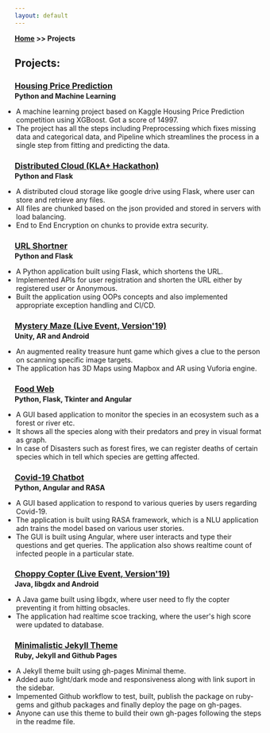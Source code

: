 ```yaml
---
layout: default
---
```

**[Home](./#projects) >> Projects**

## Projects:

<h3 style="margin-bottom:2px;"><a href="https://vaibhavvikas.github.io/housing-price-predictor/">Housing Price Prediction</a></h3>
<p style="margin:0;"><b>Python and Machine Learning</b></p>
<ul style="margin-left: -1.5em;">
  <li>A machine learning project based on Kaggle Housing Price Prediction competition using XGBoost. Got a score of 14997.</li>
  <li>The project has all the steps including Preprocessing which fixes missing data and categorical data, and Pipeline which streamlines the process in a single step from fitting and predicting the data.</li>
</ul>

<h3 style="margin-bottom:2px;"><a href="https://vaibhavvikas.github.io/distributed-cloud">Distributed Cloud (KLA+ Hackathon)</a></h3>
<p style="margin:0;"><b>Python and Flask</b></p>
<ul style="margin-left: -1.5em;">
  <li>A distributed cloud storage like google drive using Flask, where user can store and retrieve any files.</li>
  <li>All files are chunked based on the json provided and stored in servers with load balancing.</li>
  <li>End to End Encryption on chunks to provide extra security.</li>
</ul>

<h3 style="margin-bottom:2px;"><a href="https://vaibhavvikas.github.io/url-shortner">URL Shortner</a></h3>
<p style="margin:0;"><b>Python and Flask</b></p>
<ul style="margin-left: -1.5em;">
  <li>A Python application built using Flask, which shortens the URL.</li>
  <li>Implemented APIs for user registration and shorten the URL either by registered user or Anonymous.</li>
  <li>Built the application using OOPs concepts and also implemented appropriate exception handling and CI/CD.</li>
</ul>

<h3 style="margin-bottom:2px;"><a href="https://vaibhavvikas.github.io/mystery-maze">Mystery Maze (Live Event, Version'19)</a></h3>
<p style="margin:0;"><b>Unity, AR and Android</b></p>
<ul style="margin-left: -1.5em;">
  <li>An augmented reality treasure hunt game which gives a clue to the person on scanning specific image targets.</li>
  <li>The application has 3D Maps using Mapbox and AR using Vuforia engine.</li>
</ul>

<h3 style="margin-bottom:2px;"><a href="https://vaibhavvikas.github.io/food-web">Food Web</a></h3>
<p style="margin:0;"><b>Python, Flask, Tkinter and Angular</b></p>
<ul style="margin-left: -1.5em;">
  <li>A GUI based application to monitor the species in an ecosystem such as a forest or river etc.</li>
  <li>It shows all the species along with their predators and prey in visual format as graph.</li>
  <li>In case of Disasters such as forest fires, we can register deaths of certain species which in tell which species are getting affected.</li>
</ul>

<h3 style="margin-bottom:2px;"><a href="https://vaibhavvikas.github.io/covid19chatbot">Covid-19 Chatbot</a></h3>
<p style="margin:0;"><b>Python, Angular and RASA</b></p>
<ul style="margin-left: -1.5em;">
  <li>A GUI based application to respond to various queries by users regarding Covid-19.</li>
  <li>The application is built using RASA framework, which is a NLU application adn trains the model based on various user stories.</li>
  <li>The GUI is built using Angular, where user interacts and type their questions and get queries. The application also shows realtime count of infected people in a particular state.</li>
</ul>

<h3 style="margin-bottom:2px;"><a href="https://vaibhavvikas.github.io/choppy-copter">Choppy Copter (Live Event, Version'19)</a></h3>
<p style="margin:0;"><b>Java, libgdx and Android</b></p>
<ul style="margin-left: -1.5em;">
  <li>A Java game built using libgdx, where user need to fly the copter preventing it from hitting obsacles.</li>
  <li>The application had realtime scoe tracking, where the user's high score were updated to database.</li>
</ul>

<h3 style="margin-bottom:2px;"><a href="https://vaibhavvikas.github.io/jekyll-theme-minimalistic">Minimalistic Jekyll Theme</a></h3>
<p style="margin:0;"><b>Ruby, Jekyll and Github Pages</b></p>
<ul style="margin-left: -1.5em;">
  <li>A Jekyll theme built using gh-pages Minimal theme.</li>
  <li>Added auto light/dark mode and responsiveness along with link suport in the sidebar.</li>
  <li>Impemented Github workflow to test, built, publish the package on ruby-gems and github packages and finally deploy the page on gh-pages.</li>
  <li>Anyone can use this theme to build their own gh-pages following the steps in the readme file.</li>
</ul>


